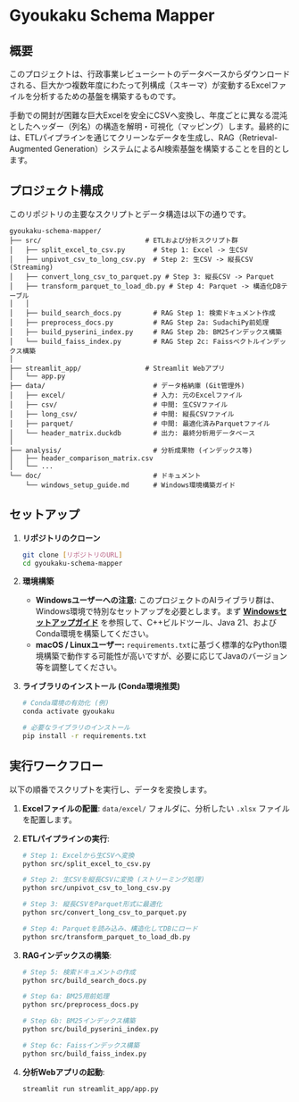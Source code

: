 # Gyoukaku Schema Mapper

## 概要

このプロジェクトは、行政事業レビューシートのデータベースからダウンロードされる、巨大かつ複数年度にわたって列構成（スキーマ）が変動するExcelファイルを分析するための基盤を構築するものです。

手動での開封が困難な巨大Excelを安全にCSVへ変換し、年度ごとに異なる混沌としたヘッダー（列名）の構造を解明・可視化（マッピング）します。最終的には、ETLパイプラインを通じてクリーンなデータを生成し、RAG（Retrieval-Augmented Generation）システムによるAI検索基盤を構築することを目的とします。

## プロジェクト構成

このリポジトリの主要なスクリプトとデータ構造は以下の通りです。

```
gyoukaku-schema-mapper/
├── src/                          # ETLおよび分析スクリプト群
│   ├── split_excel_to_csv.py       # Step 1: Excel -> 生CSV
│   ├── unpivot_csv_to_long_csv.py  # Step 2: 生CSV -> 縦長CSV (Streaming)
│   ├── convert_long_csv_to_parquet.py # Step 3: 縦長CSV -> Parquet
│   ├── transform_parquet_to_load_db.py # Step 4: Parquet -> 構造化DBテーブル
│   │
│   ├── build_search_docs.py        # RAG Step 1: 検索ドキュメント作成
│   ├── preprocess_docs.py          # RAG Step 2a: SudachiPy前処理
│   ├── build_pyserini_index.py     # RAG Step 2b: BM25インデックス構築
│   └── build_faiss_index.py        # RAG Step 2c: Faissベクトルインデックス構築
│
├── streamlit_app/                # Streamlit Webアプリ
│   └── app.py
├── data/                           # データ格納庫 (Git管理外)
│   ├── excel/                      # 入力: 元のExcelファイル
│   ├── csv/                        # 中間: 生CSVファイル
│   ├── long_csv/                   # 中間: 縦長CSVファイル
│   ├── parquet/                    # 中間: 最適化済みParquetファイル
│   └── header_matrix.duckdb        # 出力: 最終分析用データベース
│
├── analysis/                       # 分析成果物 (インデックス等)
│   ├── header_comparison_matrix.csv
│   └── ...
└── doc/                            # ドキュメント
    └── windows_setup_guide.md      # Windows環境構築ガイド
```

## セットアップ

1. **リポジトリのクローン**
   ```bash
   git clone [リポジトリのURL]
   cd gyoukaku-schema-mapper
   ```

2. **環境構築**
   *   **Windowsユーザーへの注意:** このプロジェクトのAIライブラリ群は、Windows環境で特別なセットアップを必要とします。まず **[Windowsセットアップガイド](doc/windows_setup_guide.md)** を参照して、C++ビルドツール、Java 21、およびConda環境を構築してください。
   *   **macOS / Linuxユーザー:** `requirements.txt`に基づく標準的なPython環境構築で動作する可能性が高いですが、必要に応じてJavaのバージョン等を調整してください。

3. **ライブラリのインストール (Conda環境推奨)**
   ```bash
   # Conda環境の有効化 (例)
   conda activate gyoukaku
   
   # 必要なライブラリのインストール
   pip install -r requirements.txt
   ```

## 実行ワークフロー

以下の順番でスクリプトを実行し、データを変換します。

1. **Excelファイルの配置**: `data/excel/` フォルダに、分析したい `.xlsx` ファイルを配置します。

2. **ETLパイプラインの実行**:
   ```bash
   # Step 1: Excelから生CSVへ変換
   python src/split_excel_to_csv.py

   # Step 2: 生CSVを縦長CSVに変換 (ストリーミング処理)
   python src/unpivot_csv_to_long_csv.py

   # Step 3: 縦長CSVをParquet形式に最適化
   python src/convert_long_csv_to_parquet.py

   # Step 4: Parquetを読み込み、構造化してDBにロード
   python src/transform_parquet_to_load_db.py
   ```

3. **RAGインデックスの構築**:
   ```bash
   # Step 5: 検索ドキュメントの作成
   python src/build_search_docs.py

   # Step 6a: BM25用前処理
   python src/preprocess_docs.py

   # Step 6b: BM25インデックス構築
   python src/build_pyserini_index.py
   
   # Step 6c: Faissインデックス構築
   python src/build_faiss_index.py
   ```

4. **分析Webアプリの起動**:
   ```bash
   streamlit run streamlit_app/app.py
   ```